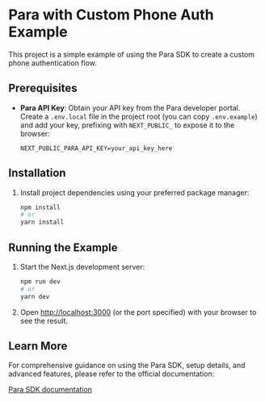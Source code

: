 # Para with Custom Phone Auth Example

This project is a simple example of using the Para SDK to create a custom phone authentication flow.

## Prerequisites

- **Para API Key**: Obtain your API key from the Para developer portal. Create a `.env.local` file in the project root
  (you can copy `.env.example`) and add your key, prefixing with `NEXT_PUBLIC_` to expose it to the browser:
  ```env
  NEXT_PUBLIC_PARA_API_KEY=your_api_key_here
  ```

## Installation

1.  Install project dependencies using your preferred package manager:
    ```bash
    npm install
    # or
    yarn install
    ```

## Running the Example

1.  Start the Next.js development server:
    ```bash
    npm run dev
    # or
    yarn dev
    ```
2.  Open [http://localhost:3000](https://www.google.com/search?q=http://localhost:3000) (or the port specified) with
    your browser to see the result.

## Learn More

For comprehensive guidance on using the Para SDK, setup details, and advanced features, please refer to the official
documentation:

[Para SDK documentation](https://docs.usepara.com/welcome)
